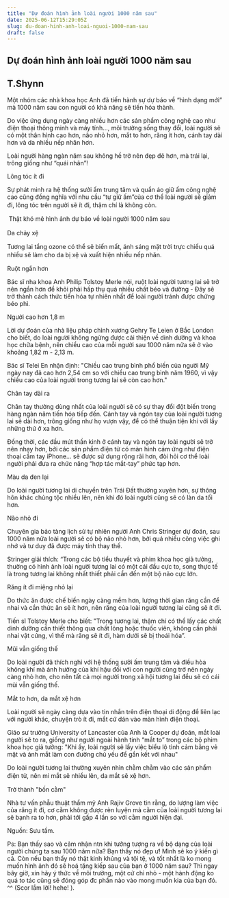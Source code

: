 ```yaml
---
title: "Dự đoán hình ảnh loài người 1000 năm sau"
date: 2025-06-12T15:29:05Z
slug: du-doan-hinh-anh-loai-nguoi-1000-nam-sau
draft: false
---
```


## Dự đoán hình ảnh loài người 1000 năm sau

## T.Shynn

Một nhóm các nhà khoa học Anh đã tiến hành sự dự báo về “hình dạng mới” mà 1000 năm sau con người có khả năng sẽ tiến hóa thành. 
 
Do việc ứng dụng ngày càng nhiều hơn các sản phẩm công nghệ cao như điện thoại thông minh và máy tính..., môi trường sống thay đổi, loài người sẽ có một thân hình cao hơn, não nhỏ hơn, mắt to hơn, răng ít hơn, cánh tay dài hơn và da nhiều nếp nhăn hơn. 
 
Loài người hàng ngàn năm sau không hề trở nên đẹp đẽ hơn, mà trái lại, trông giống như “quái nhân”!
 
Lông tóc ít đi
 
Sự phát minh ra hệ thống sưởi ấm trung tâm và quần áo giữ ấm công nghệ cao cũng đồng nghĩa với nhu cầu “tự giữ ấm”của cơ thể loài người sẽ giảm đi, lông tóc trên người sẽ ít đi, thậm chí là không còn.　　
 
​
Thật khó mê hình ảnh dự báo về loài người 1000 năm sau 
 
Da chảy xệ　
 
Tương lai tầng ozone có thể sẽ biến mất, ánh sáng mặt trời trực chiếu quá nhiều sẽ làm cho da bị xệ và xuất hiện nhiều nếp nhăn.　
 
Ruột ngắn hơn
 
Bác sĩ nha khoa Anh Philip Tolstoy Merle nói, ruột loài người tương lai sẽ trở nên ngắn hơn để khỏi phải hấp thụ quá nhiều chất béo và đường - Đây sẽ trở thành cách thức tiến hóa tự nhiên nhất để loài người tránh được chứng béo phì.
 
Người cao hơn 1,8 m
 
Lời dự đoán của nhà liệu pháp chỉnh xương Gehry Te Leien ở Bắc London cho biết, do loài người không ngừng được cải thiện về dinh dưỡng và khoa học chữa bệnh, nên chiều cao của mỗi người sau 1000 năm nữa sẽ ở vào khoảng 1,82 m - 2,13 m. 
 
Bác sĩ Telei En nhận định: "Chiều cao trung bình phổ biến của người Mỹ ngày nay đã cao hơn 2,54 cm so với chiều cao trung bình năm 1960, vì vậy chiều cao của loài người trong tương lai sẽ còn cao hơn."
 
Chân tay dài ra
 
Chân tay thường dùng nhất của loài người sẽ có sự thay đổi đột biến trong hàng ngàn năm tiến hóa tiếp đến. Cánh tay và ngón tay của loài người tương lai sẽ dài hơn, trông giống như họ vượn vậy, để có thể thuận tiện khi với lấy những thứ ở xa hơn. 
 
Đồng thời, các đầu mút thần kinh ở cánh tay và ngón tay loài người sẽ trở nên nhạy hơn, bởi các sản phẩm điện tử có màn hình cảm ứng như điện thoại cầm tay iPhone... sẽ được sử dụng rộng rãi hơn, đòi hỏi cơ thể loài người phải đưa ra chức năng “hợp tác mắt-tay” phức tạp hơn. 
 
Màu da đen lại
 
Do loài người tương lai di chuyển trên Trái Đất thường xuyên hơn, sự thông hôn khác chủng tộc nhiều lên, nên khi đó loài người cũng sẽ có làn da tối hơn.
 
Não nhỏ đi
 
Chuyên gia bảo tàng lịch sử tự nhiên người Anh Chris Stringer dự đoán, sau 1000 năm nữa loài người sẽ có bộ não nhỏ hơn, bởi quá nhiều công việc ghi nhớ và tư duy đã được máy tính thay thế. 
 
Stringer giải thích: “Trong các bộ tiểu thuyết và phim khoa học giả tưởng, thường có hình ảnh loài người tương lai có một cái đầu cực to, song thực tế là trong tương lai không nhất thiết phải cần đến một bộ não cực lớn. 
 
Răng ít đi miệng nhỏ lại
 
Do thức ăn được chế biến ngày càng mềm hơn, lượng thời gian răng cần để nhai và cắn thức ăn sẽ ít hơn, nên răng của loài người tương lai cũng sẽ ít đi. 
 
Tiến sĩ Tolstoy Merle cho biết: "Trong tương lai, thậm chí có thể lấy các chất dinh dưỡng cần thiết thông qua chất lỏng hoặc thuốc viên, không cần phải nhai vật cứng, vì thế mà răng sẽ ít đi, hàm dưới sẽ bị thoái hóa”.
 
Mũi vẫn giống thế
 
 Do loài người đã thích nghi với hệ thống sưởi ấm trung tâm và điều hòa không khí mà ảnh hưởng của khí hậu đối với con người cũng trở nên ngày càng nhỏ hơn, cho nên tất cả mọi người trong xã hội tương lai đều sẽ có cái mũi vẫn giống thế.　
 
Mắt to hơn, da mắt xệ hơn
 
Loài người sẽ ngày càng dựa vào tin nhắn trên điện thoại di động để liên lạc với người khác, chuyện trò ít đi, mắt cứ dán vào màn hình điện thoại. 
 
Giáo sư trường University of Lancaster của Anh là Cooper dự đoán, mắt loài người sẽ to ra, giống như người ngoài hành tinh “mắt to” trong các bộ phim khoa học giả tưởng: "Khi ấy, loài người sẽ lấy việc biểu lộ tình cảm bằng vẻ mặt và ánh mắt làm con đường chủ yếu để gắn kết với nhau"
 
Do loài người tương lai thường xuyên nhìn chằm chằm vào các sản phẩm điện tử, nên mi mắt sẽ nhiều lên, da mắt sẽ xệ hơn.　　
 
Trở thành "bốn cằm"
 
Nhà tư vấn phẫu thuật thẩm mỹ Anh Rajiv Grove tin rằng, do lượng làm việc của răng ít đi, cơ cằm không được rèn luyện mà cằm của loài người tương lai sẽ bạnh ra to hơn, phải tới gấp 4 lần so với cằm người hiện đại.
 
Nguồn: Sưu tầm.
 
Ps: Bạn thấy sao và cảm nhận ntn khi tưởng tượng ra về bộ dạng của loài người chúng ta sau 1000 năm nữa? Bạn thấy nó đẹp ư! Mình sẽ ko ý kiến gì cả. Còn nếu bạn thấy nó thật kinh khủng và tội tệ, và tốt nhất là ko mong muốn hình ảnh đó sẽ hoá tặng kiếp sau của bạn ở 1000 năm sau? Thì ngay bây giờ, xin hãy ý thức về môi trường, một cử chỉ nhỏ - một hành động ko quá to tác cũng sẽ đóng góp đc phần nào vào mong muốn kia của bạn đó. ^^ (Scor lắm lời! hehe! ).